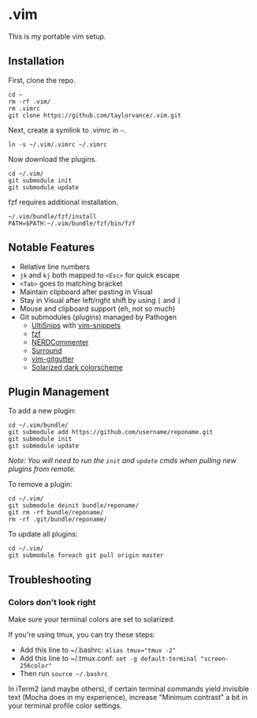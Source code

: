 # .vim

This is my portable vim setup.


## Installation

First, clone the repo.

```
cd ~
rm -rf .vim/
rm .vimrc
git clone https://github.com/taylorvance/.vim.git
```

Next, create a symlink to .vimrc in `~`.

```
ln -s ~/.vim/.vimrc ~/.vimrc
```

Now download the plugins.

```
cd ~/.vim/
git submodule init
git submodule update
```

fzf requires additional installation.

```
~/.vim/bundle/fzf/install
PATH=$PATH:~/.vim/bundle/fzf/bin/fzf
```


## Notable Features

* Relative line numbers
* `jk` and `kj` both mapped to `<Esc>` for quick escape
* `<Tab>` goes to matching bracket
* Maintain clipboard after pasting in Visual
* Stay in Visual after left/right shift by using `[` and `]`
* Mouse and clipboard support (eh, not so much)
* Git submodules (plugins) managed by Pathogen
  * [UltiSnips](https://github.com/SirVer/ultisnips.git) with [vim-snippets](https://github.com/honza/vim-snippets.git)
  * [fzf](https://github.com/junegunn/fzf.git)
  * [NERDCommenter](https://github.com/scrooloose/nerdcommenter.git)
  * [Surround](https://github.com/tpope/vim-surround.git)
  * [vim-gitgutter](https://github.com/airblade/vim-gitgutter.git)
  * [Solarized dark colorscheme](https://github.com/altercation/vim-colors-solarized.git)


## Plugin Management

To add a new plugin:

```
cd ~/.vim/bundle/
git submodule add https://github.com/username/reponame.git
git submodule init
git submodule update
```

*Note: You will need to run the `init` and `update` cmds when pulling new plugins from remote.*

To remove a plugin:

```
cd ~/.vim/
git submodule deinit bundle/reponame/
git rm -rf bundle/reponame/
rm -rf .git/bundle/reponame/
```

To update all plugins:

```
cd ~/.vim/
git submodule foreach git pull origin master
```


## Troubleshooting

### Colors don't look right

Make sure your terminal colors are set to solarized.

If you're using tmux, you can try these steps:

* Add this line to ~/.bashrc: `alias tmux="tmux -2"`
* Add this line to ~/.tmux.conf: `set -g default-terminal "screen-256color"`
* Then run `source ~/.bashrc`

In iTerm2 (and maybe others), if certain terminal commands yield invisible text (Mocha does in my experience), increase "Minimum contrast" a bit in your terminal profile color settings.
